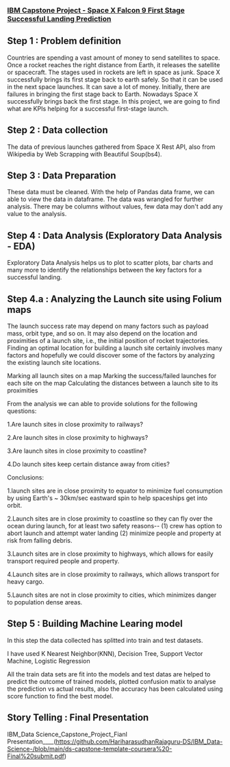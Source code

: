 ### [IBM Capstone Project - Space X Falcon 9 First Stage Successful Landing Prediction](https://hariharasudhanrajaguru-ds.github.io/Project-1/) 

 
## Step 1 : Problem definition 
Countries are spending a vast amount of money to send satellites to space. Once a rocket reaches the right distance from Earth, it releases the satellite or spacecraft. The stages used in rockets are left in space as junk. Space X successfully brings its first stage back to earth safely. So that it can be used in the next space launches. It can save a lot of money. Initially, there are failures in bringing the first stage back to Earth. Nowadays Space X successfully brings back the first stage. In this project, we are going to find what are KPIs helping for a successful first-stage launch.

## Step 2 : Data collection 
The data of previous launches gathered from Space X Rest API, also from Wikipedia by Web Scrapping with Beautiful Soup(bs4). 

## Step 3 : Data Preparation
These data must be cleaned. With the help of Pandas data frame, we can able to view the data in dataframe. The data was wrangled for further analysis. There may be columns without values, few data may don't add any value to the analysis.

## Step 4 : Data Analysis (Exploratory Data Analysis - EDA)
Exploratory Data Analysis helps us to plot to scatter plots, bar charts and many more to identify the relationships between the key factors for a successful landing.

## Step 4.a : Analyzing the Launch site using Folium maps
The launch success rate may depend on many factors such as payload mass, orbit type, and so on. It may also depend on the location and proximities of a launch site, i.e., the initial position of rocket trajectories. Finding an optimal location for building a launch site certainly involves many factors and hopefully we could discover some of the factors by analyzing the existing launch site locations.


Marking all launch sites on a map
Marking the success/failed launches for each site on the map
Calculating the distances between a launch site to its proximities

From the analysis we can able to provide solutions for the following questions:

1.Are launch sites in close proximity to railways?

2.Are launch sites in close proximity to highways?

3.Are launch sites in close proximity to coastline?

4.Do launch sites keep certain distance away from cities?

Conclusions:

1.launch sites are in close proximity to equator to minimize fuel consumption by using Earth's ~ 30km/sec eastward spin to help spaceships get into orbit.

2.Launch sites are in close proximity to coastline so they can fly over the ocean during launch, for at least two safety reasons--
(1) crew has option to abort launch and attempt water landing
(2) minimize people and property at risk from falling debris.

3.Launch sites are in close proximity to highways, which allows for easily transport required people and property.

4.Launch sites are in close proximity to railways, which allows transport for heavy cargo.

5.Launch sites are not in close proximity to cities, which minimizes danger to population dense areas.

## Step 5 : Building Machine Learing model
In this step the data collected has splitted into train and test datasets.

I have used K Nearest Neighbor(KNN), Decision Tree, Support Vector Machine, Logistic Regression

All the train data sets are fit into the models and test datas are helped to predict the outcome of trained models, plotted confusion matix to analyse the prediction vs actual results, also the accuracy has been calculated using score function to find the best model.

## Story Telling : Final Presentation
IBM_Data Science_Capstone_Project_Fianl Presentation____(https://github.com/HariharasudhanRajaguru-DS/IBM_Data-Science-/blob/main/ds-capstone-template-coursera%20-Final%20submit.pdf)








